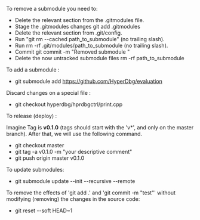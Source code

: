 To remove a submodule you need to:

- Delete the relevant section from the .gitmodules file.
- Stage the .gitmodules changes git add .gitmodules
- Delete the relevant section from .git/config.
- Run "git rm --cached path_to_submodule" (no trailing slash).
- Run rm -rf .git/modules/path_to_submodule (no trailing slash).
- Commit git commit -m "Removed submodule <name>"
- Delete the now untracked submodule files rm -rf path_to_submodule

To add a submodule :
- git submodule add https://github.com/HyperDbg/evaluation

Discard changes on a special file :
- git checkout hyperdbg/hprdbgctrl/print.cpp
  
To release (deploy) :
  
 Imagine Tag is **v0.1.0** (tags should start with the 'v*', and only on the master branch). After that, we will use the following command.
- git checkout master
- git tag -a v0.1.0 -m "your descriptive comment"
- git push origin master v0.1.0
 
To update submodules: 
- git submodule update --init --recursive --remote

To remove the effects of 'git add .' and 'git commit -m "test"' without modifying (removing) the changes in the source code:
- git reset --soft HEAD~1